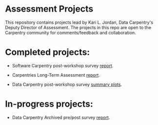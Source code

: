 # Assessment Projects
This repository contains projects lead by Kari L. Jordan, Data Carpentry's Deputy Director of Assessment. The projects in this repo are open to the Carpentry community for comments/feedback and collaboration.

# Completed projects:  
+ Software Carpentry post-workshop survey [report](https://carpentries.github.io/assessment-projects/software-carpentry-projects/analysis-postworkshop.html).  

+ Carpentries Long-Term Assessment [report](https://carpentries.github.io/assessment-projects/joint-carpentry-projects/long-term-survey/report.html).  

+ Data Carpentry post-workshop survey [summary plots](https://carpentries.github.io/assessment-projects//data-carpentry-projects/postworkshop_analysis.html).

# In-progress projects: 
+ Data Carpentry Archived pre/post survey [report](https://carpentries.github.io/assessment-projects/data-carpentry-projects/pre-post-analysis-archived.html).
